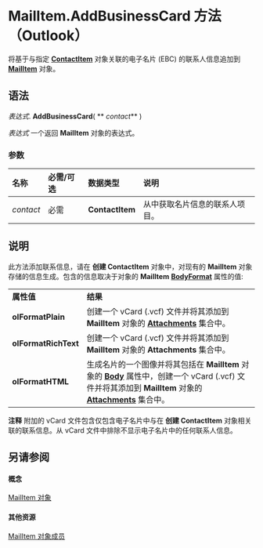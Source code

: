 
# MailItem.AddBusinessCard 方法 （Outlook）

将基于与指定  **[ContactItem](8e32093c-a678-f1fd-3f35-c2d8994d166f.md)** 对象关联的电子名片 (EBC) 的联系人信息追加到 **[MailItem](14197346-05d2-0250-fa4c-4a6b07daf25f.md)** 对象。


## 语法

 _表达式_. **AddBusinessCard**( ** _contact_** )

 _表达式_ 一个返回 **MailItem** 对象的表达式。


### 参数



|**名称**|**必需/可选**|**数据类型**|**说明**|
|:-----|:-----|:-----|:-----|
| _contact_|必需|**ContactItem**|从中获取名片信息的联系人项目。|

## 说明

此方法添加联系信息，请在 **创建 ContactItem** 对象中，对现有的 **MailItem** 对象存储的信息生成。包含的信息取决于对象的 **MailItem** **[BodyFormat](f635a0bc-20b7-206c-f558-a4ca2519670f.md)** 属性的值:


|||
|:-----|:-----|
|**属性值**|**结果**|
|**olFormatPlain**|创建一个 vCard (.vcf) 文件并将其添加到  **MailItem** 对象的 **[Attachments](4cc96a5f-a822-8ad5-6f61-e996bee8ba22.md)** 集合中。|
|**olFormatRichText**|创建一个 vCard (.vcf) 文件并将其添加到  **MailItem** 对象的 **Attachments** 集合中。|
|**olFormatHTML**|生成名片的一个图像并将其包括在  **MailItem** 对象的 **[Body](578567b1-893b-db4e-dddb-f3c237952c03.md)** 属性中，创建一个 vCard (.vcf) 文件并将其添加到 **MailItem** 对象的 **[Attachments](4cc96a5f-a822-8ad5-6f61-e996bee8ba22.md)** 集合中。|

 **注释**  附加的 vCard 文件包含仅包含电子名片中与在 **创建 ContactItem** 对象相关联的联系信息。从 vCard 文件中排除不显示电子名片中的任何联系人信息。


## 另请参阅


#### 概念


[MailItem 对象](14197346-05d2-0250-fa4c-4a6b07daf25f.md)
#### 其他资源


[MailItem 对象成员](1094d7df-ee80-a4b0-5a21-db2979506e6b.md)